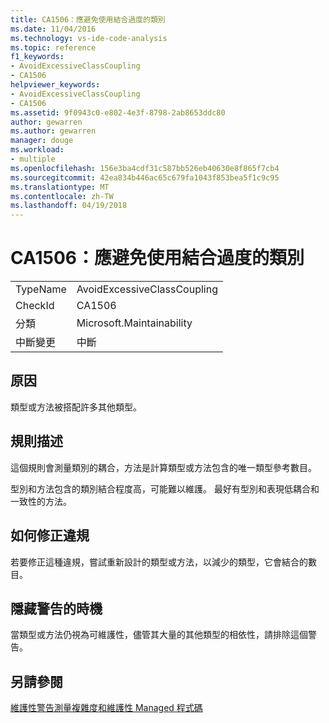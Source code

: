 ```yaml
---
title: CA1506：應避免使用結合過度的類別
ms.date: 11/04/2016
ms.technology: vs-ide-code-analysis
ms.topic: reference
f1_keywords:
- AvoidExcessiveClassCoupling
- CA1506
helpviewer_keywords:
- AvoidExcessiveClassCoupling
- CA1506
ms.assetid: 9f0943c0-e802-4e3f-8798-2ab8653ddc80
author: gewarren
ms.author: gewarren
manager: douge
ms.workload:
- multiple
ms.openlocfilehash: 156e3ba4cdf31c587bb526eb40630e8f865f7cb4
ms.sourcegitcommit: 42ea834b446ac65c679fa1043f853bea5f1c9c95
ms.translationtype: MT
ms.contentlocale: zh-TW
ms.lasthandoff: 04/19/2018
---
```

# <a name="ca1506-avoid-excessive-class-coupling"></a>CA1506：應避免使用結合過度的類別
|||
|-|-|
|TypeName|AvoidExcessiveClassCoupling|
|CheckId|CA1506|
|分類|Microsoft.Maintainability|
|中斷變更|中斷|

## <a name="cause"></a>原因
 類型或方法被搭配許多其他類型。

## <a name="rule-description"></a>規則描述
 這個規則會測量類別的耦合，方法是計算類型或方法包含的唯一類型參考數目。

 型別和方法包含的類別結合程度高，可能難以維護。 最好有型別和表現低耦合和一致性的方法。

## <a name="how-to-fix-violations"></a>如何修正違規
 若要修正這種違規，嘗試重新設計的類型或方法，以減少的類型，它會結合的數目。

## <a name="when-to-suppress-warnings"></a>隱藏警告的時機
 當類型或方法仍視為可維護性，儘管其大量的其他類型的相依性，請排除這個警告。

## <a name="see-also"></a>另請參閱
 [維護性警告](../code-quality/maintainability-warnings.md)[測量複雜度和維護性 Managed 程式碼](../code-quality/measuring-complexity-and-maintainability-of-managed-code.md)